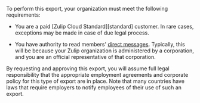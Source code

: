 To perform this export, your organization must meet the following requirements:

- You are a paid [Zulip Cloud Standard][standard] customer. In rare cases,
  exceptions may be made in case of due legal process.

- You have authority to read members' [direct messages](/help/direct-messages).
  Typically, this will be because your Zulip organization is administered by a
  corporation, and you are an official representative of that corporation.

By requesting and approving this export, you will assume full legal
responsibility that the appropriate employment agreements and corporate policy
for this type of export are in place. Note that many countries have laws that
require employers to notify employees of their use of such an export.
